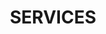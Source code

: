 ---
title : "SERVICES"
service_list:
# service item loop
- name : "Software Development"
  image : "images/icons/web-development.png"
  
# service item loop
- name : "Problem Solving"
  image : "images/icons/graphic-design.png"
  
# service item loop
- name : "Big Data Development"
  image : "images/icons/dbms.png"
  
# service item loop
- name : "Software Engineering"
  image : "images/icons/software-development.png"
  
# service item loop
- name : "Machine Learning"
  image : "images/icons/marketing.png"
  
# service item loop
- name : "Mobile App Development"
  image : "images/icons/mobile-app.png"



# custom style
custom_class: "" 
custom_attributes: "" 
custom_css: ""
---